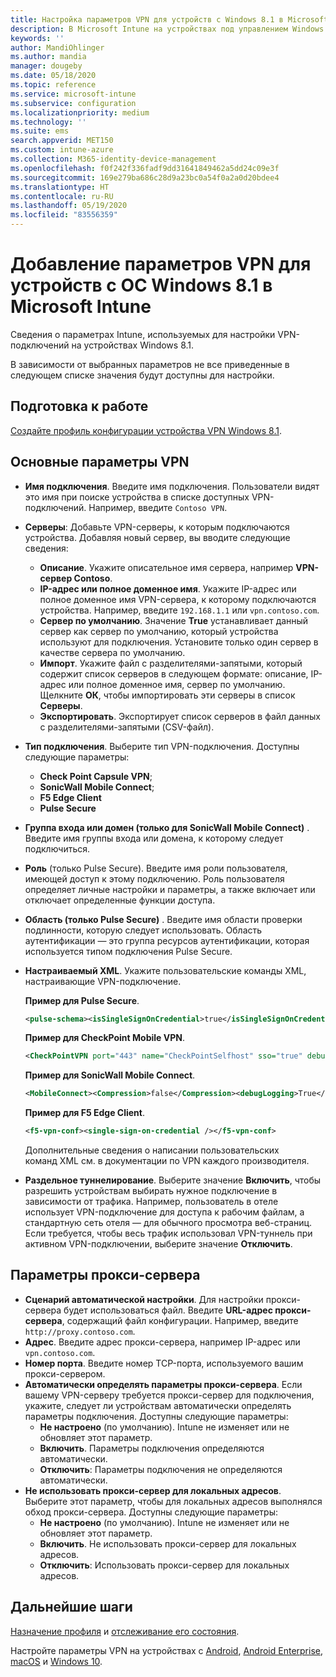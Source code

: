 ```yaml
---
title: Настройка параметров VPN для устройств с Windows 8.1 в Microsoft Intune — Azure | Документация Майкрософт
description: В Microsoft Intune на устройствах под управлением Windows 8.1 добавьте или создайте профиль конфигурации виртуальной частной сети (VPN) с помощью параметров конфигурации, включая сведения о подключении, и параметров прокси-сервера, чтобы включить IP-адреса или полное доменное имя, а также TCP-порт.
keywords: ''
author: MandiOhlinger
ms.author: mandia
manager: dougeby
ms.date: 05/18/2020
ms.topic: reference
ms.service: microsoft-intune
ms.subservice: configuration
ms.localizationpriority: medium
ms.technology: ''
ms.suite: ems
search.appverid: MET150
ms.custom: intune-azure
ms.collection: M365-identity-device-management
ms.openlocfilehash: f0f242f336fadf9dd31641849462a5dd24c09e3f
ms.sourcegitcommit: 169e279ba686c28d9a23bc0a54f0a2a0d20bdee4
ms.translationtype: HT
ms.contentlocale: ru-RU
ms.lasthandoff: 05/19/2020
ms.locfileid: "83556359"
---
```

# <a name="add-vpn-settings-on-windows-81-devices-in-microsoft-intune"></a>Добавление параметров VPN для устройств с ОС Windows 8.1 в Microsoft Intune

Сведения о параметрах Intune, используемых для настройки VPN-подключений на устройствах Windows 8.1.

В зависимости от выбранных параметров не все приведенные в следующем списке значения будут доступны для настройки.

## <a name="before-you-begin"></a>Подготовка к работе

[Создайте профиль конфигурации устройства VPN Windows 8.1](vpn-settings-configure.md).

## <a name="base-vpn-settings"></a>Основные параметры VPN

- **Имя подключения**. Введите имя подключения. Пользователи видят это имя при поиске устройства в списке доступных VPN-подключений. Например, введите `Contoso VPN`.
- **Серверы**: Добавьте VPN-серверы, к которым подключаются устройства. Добавляя новый сервер, вы вводите следующие сведения:
  - **Описание**. Укажите описательное имя сервера, например **VPN-сервер Contoso**.
  - **IP-адрес или полное доменное имя**. Укажите IP-адрес или полное доменное имя VPN-сервера, к которому подключаются устройства. Например, введите `192.168.1.1` или `vpn.contoso.com`.
  - **Сервер по умолчанию**. Значение **True** устанавливает данный сервер как сервер по умолчанию, который устройства используют для подключения. Установите только один сервер в качестве сервера по умолчанию.
  - **Импорт**. Укажите файл с разделителями-запятыми, который содержит список серверов в следующем формате: описание, IP-адрес или полное доменное имя, сервер по умолчанию. Щелкните **ОК**, чтобы импортировать эти серверы в список **Серверы**.
  - **Экспортировать**. Экспортирует список серверов в файл данных с разделителями-запятыми (CSV-файл).

- **Тип подключения**. Выберите тип VPN-подключения. Доступны следующие параметры:
  - **Check Point Capsule VPN**;
  - **SonicWall Mobile Connect**;
  - **F5 Edge Client**
  - **Pulse Secure**

<!--- **Fingerprint** (Check Point Capsule VPN only): Specify a string (for example, "Contoso Fingerprint Code") that will be used to verify that the VPN server can be trusted. A fingerprint can be sent to the client so it knows to trust any server that presents the same fingerprint when connecting. If the device doesn't already have the fingerprint, it will prompt the user to trust the VPN server that they are connecting to while showing the fingerprint. (The user manually verifies the fingerprint and chooses **trust** to connect.) --->

- **Группа входа или домен (только для SonicWall Mobile Connect)** . Введите имя группы входа или домена, к которому следует подключиться.

- **Роль** (только Pulse Secure). Введите имя роли пользователя, имеющей доступ к этому подключению. Роль пользователя определяет личные настройки и параметры, а также включает или отключает определенные функции доступа.

- **Область (только Pulse Secure)** . Введите имя области проверки подлинности, которую следует использовать. Область аутентификации — это группа ресурсов аутентификации, которая используется типом подключения Pulse Secure.

- **Настраиваемый XML**. Укажите пользовательские команды XML, настраивающие VPN-подключение.

  **Пример для Pulse Secure**.

  ```xml
  <pulse-schema><isSingleSignOnCredential>true</isSingleSignOnCredential></pulse-schema>
  ```

  **Пример для CheckPoint Mobile VPN**.

  ```xml
  <CheckPointVPN port="443" name="CheckPointSelfhost" sso="true" debug="3" />
  ```

  **Пример для SonicWall Mobile Connect**.

  ```xml
  <MobileConnect><Compression>false</Compression><debugLogging>True</debugLogging><packetCapture>False</packetCapture></MobileConnect>
  ```

  **Пример для F5 Edge Client**.

  ```xml
  <f5-vpn-conf><single-sign-on-credential /></f5-vpn-conf>
  ```

  Дополнительные сведения о написании пользовательских команд XML см. в документации по VPN каждого производителя.

- **Раздельное туннелирование**. Выберите значение **Включить**, чтобы разрешить устройствам выбирать нужное подключение в зависимости от трафика. Например, пользователь в отеле использует VPN-подключение для доступа к рабочим файлам, а стандартную сеть отеля — для обычного просмотра веб-страниц. Если требуется, чтобы весь трафик использовал VPN-туннель при активном VPN-подключении, выберите значение **Отключить**.

## <a name="proxy-settings"></a>Параметры прокси-сервера

- **Сценарий автоматической настройки**. Для настройки прокси-сервера будет использоваться файл. Введите **URL-адрес прокси-сервера**, содержащий файл конфигурации. Например, введите `http://proxy.contoso.com`.
- **Адрес**. Введите адрес прокси-сервера, например IP-адрес или `vpn.contoso.com`.
- **Номер порта**. Введите номер TCP-порта, используемого вашим прокси-сервером.
- **Автоматически определять параметры прокси-сервера**. Если вашему VPN-серверу требуется прокси-сервер для подключения, укажите, следует ли устройствам автоматически определять параметры подключения. Доступны следующие параметры:
  - **Не настроено** (по умолчанию). Intune не изменяет или не обновляет этот параметр.
  - **Включить**. Параметры подключения определяются автоматически.
  - **Отключить**: Параметры подключения не определяются автоматически.
- **Не использовать прокси-сервер для локальных адресов**. Выберите этот параметр, чтобы для локальных адресов выполнялся обход прокси-сервера. Доступны следующие параметры:
  - **Не настроено** (по умолчанию). Intune не изменяет или не обновляет этот параметр.
  - **Включить**. Не использовать прокси-сервер для локальных адресов.
  - **Отключить**: Использовать прокси-сервер для локальных адресов.

## <a name="next-steps"></a>Дальнейшие шаги

[Назначение профиля](device-profile-assign.md) и [отслеживание его состояния](device-profile-monitor.md).

Настройте параметры VPN на устройствах с [Android](vpn-settings-android.md), [Android Enterprise](vpn-settings-android-enterprise.md), [macOS](vpn-settings-macos.md) и [Windows 10](vpn-settings-windows-10.md).

